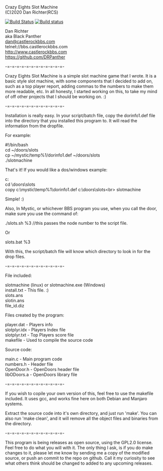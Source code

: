 Crazy Eights Slot Machine<br>
(C)2020 Dan Richter(RCS)<p>
  
[![Build Status](https://travis-ci.com/DRPanther/Crazy_Eights_Slots.svg?branch=master)](https://travis-ci.com/DRPanther/Crazy_Eights_Slots)
[![Build status](https://ci.appveyor.com/api/projects/status/jdv40b3bfh7mwwna/?svg=true)](https://ci.appveyor.com/project/DRPanther/crazy-eights-slots/)

Dan Richter<br>
aka Black Panther<br>
dan@castlerockbbs.com<br>
telnet://bbs.castlerockbbs.com<br>
http://www.castlerockbbs.com<br>
https://github.com/DRPanther<br>

-=-=-=-=-=-=-=-=-=-=-=-=-

Crazy Eights Slot Machine is a simple slot machine game that I wrote. It
is a basic style slot machine, with some components that I decided to add
on, such as a top player report, adding commas to the numbers to make them
more readable, etc. In all honesty, I started working on this, to take my
mind of off other projects that I should be working on. :)

-=-=-=-=-=-=-=-=-=-=-=-=-

Installation is really easy. In your script/batch file, copy the dorinfo1.def
file into the directory that you installed this program to. It will read the 
information from the dropfile.

For example:

#!/bin/bash<br>
cd ~/doors/slots<br>
cp ~/mystic/temp%1/dorinfo1.def ~/doors/slots<br>
./slotmachine<p>

That's it! If you would like a dos/windows example:

c:<br>
cd \doors\slots<br>
copy c:\mystic\temp%1\dorinfo1.def c:\doors\slots\<br>
slotmachine<p>

Simple! :)

Also, In Mystic, or whichever BBS program you use, when you call the door, 
make sure you use the command of: 

./slots.sh %3  //this passes the node number to the script file.

Or

slots.bat %3

With this, the script/batch file will know which directory to look in for the
drop files. 

-=-=-=-=-=-=-=-=-=-=-=-=-

File included:

slotmachine (linux) or slotmachine.exe (Windows)<br>
install.txt - This file. :)<br>
slots.ans<br>
slotin.ans<br>
file_id.diz<p>

Files created by the program:

player.dat - Players info<br>
slotplyr.idx - Players Index file<br>
slotplyr.txt - Top Players score file<br>
makefile - Used to compile the source code<p>

Source code:

main.c - Main program code<br>
numbers.h - Header file<br>
OpenDoor.h - OpenDoors header file<br>
libODoors.a - OpenDoors library file<p>

-=-=-=-=-=-=-=-=-=-=-=-=-

If you wish to copile your own version of this, feel free to use the makefile
included. It uses gcc, and works fine here on both Debian and Manjaro systems.

Extract the source code into it's own directory, and just run 'make'. You can
also run 'make clean', and it will remove all the object files and binaries
from the directory.

-=-=-=-=-=-=-=-=-=-=-=-=-

This program is being releases as open source, using the GPL2.0 license. Feel
free to do what you will with it. The only thing I ask, is if you do make
changes to it, please let me know by sending me a copy of the modified source,
or push an commit to the repo on github. Call it my curiosity to see what
others think should be changed to added to any upcoming releases.
